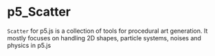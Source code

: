# p5_Scatter
`Scatter` for p5.js is a collection of tools for procedural art generation. It mostly focuses on handling 2D shapes, particle systems, noises and physics in p5.js
